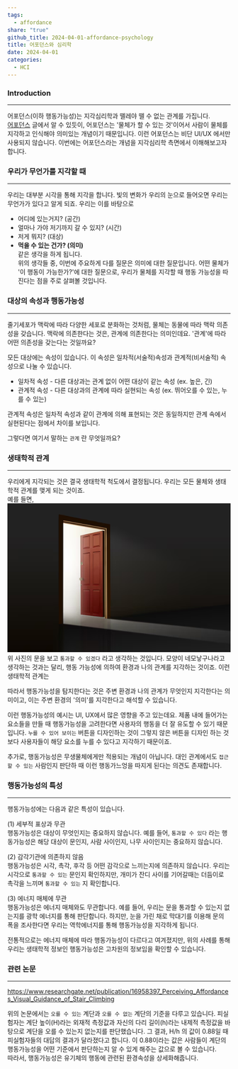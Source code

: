 ```yaml
---  
tags:  
  - affordance  
share: "true"  
github_title: 2024-04-01-affordance-psychology  
title: 어포던스와 심리학  
date: 2024-04-01  
categories:  
  - HCI  
---  
```

### Introduction  
---  
어포던스(이하 행동가능성)는 지각심리학과 뗄레야 뗄 수 없는 관계를 가집니다.   
[어포던스](./2023-11-08-affordance.md) 글에서 알 수 있듯이, 어포던스는 '물체가 할 수 있는 것'이어서 사람이 물체를 지각하고 인식해야 의미있는 개념이기 때문입니다. 이런 어포던스는 비단 UI/UX 에서만 사용되지 않습니다. 이번에는 어포던스라는 개념을 지각심리학 측면에서 이해해보고자 합니다.  
  
### 우리가 무언가를 지각할 때  
---  
  우리는 대부분 시각을 통해 지각을 합니다. 빛의 변화가 우리의 눈으로 들어오면 우리는 무언가가 있다고 알게 되죠. 우리는 이를 바탕으로   
- 어디에 있는거지? (공간)  
- 얼마나 가야 저기까지 갈 수 있지? (시간)  
- 저게 뭐지? (대상)  
- **먹을 수 있는 건가? (의미)**  
같은 생각을 하게 됩니다.   
  위의 생각들 중, 이번에 주요하게 다를 질문은 의미에 대한 질문입니다. 어떤 물체가 '이 행동이 가능한가?'에 대한 질문으로, 우리가 물체를 지각할 때 행동 가능성을 따진다는 점을 주로 살펴볼 것입니다.  
    
### 대상의 속성과 행동가능성  
---  
줄기세포가 맥락에 따라 다양한 세포로 분화하는 것처럼, 물체는 동물에 따라 맥락 의존성을 갖습니다. 맥락에 의존한다는 것은, 관계에 의존한다는 의미인데요. '관계'에 따라 어떤 의존성을 갖는다는 것일까요?  
    
  모든 대상에는 속성이 있습니다. 이 속성은 일차적(서술적)속성과 관계적(비서술적) 속성으로 나눌 수 있습니다.  
  
- 일차적 속성 - 다른 대상과는 관계 없이 어떤 대상이 같는 속성 (ex. 높은, 긴)  
- 관계적 속성 - 다른 대상과의 관계에 따라 실현되는 속성 (ex. 뛰어오를 수 있는, 누를 수 있는)  
  
관계적 속성은 일차적 속성과 같이 관계에 의해 표현되는 것은 동일하지만 관계 속에서 실현된다는 점에서 차이를 보입니다.   
    
그렇다면 여기서 말하는 `관계` 란 무엇일까요?  
  
### 생태학적 관계  
---  
  우리에게 지각되는 것은 결국 생태학적 척도에서 결정됩니다. 우리는 모든 물체와 생태학적 관계를 맺게 되는 것이죠.  
  예를 들면,  
  ![Pasted image 20240331202352.png](/assets/img/posts/Pasted%20image%2020240331202352.png)  
위 사진의 문을 보고 `통과할 수 있겠다` 라고 생각하는 것입니다. 모양이 네모낳구나라고 생각하는 것과는 달리, 행동 가능성에 의하여 환경과 나의 관계를 지각하는 것이죠. 이런 생태학적 관계는   
  
따라서 행동가능성을 탐지한다는 것은 주변 환경과 나의 관계가 무엇인지 지각한다는 의미이고, 이는 주변 환경의 '의미'를 지각한다고 해석할 수 있습니다.  
  
이런 행동가능성의 예시는 UI, UX에서 많은 영향을 주고 있는데요. 제품 내에 들어가는 요소들을 만들 때 행동가능성을 고려한다면 사용자의 행동을 더 잘 유도할 수 있기 때문입니다. `누를 수 있어 보이는` 버튼을 디자인하는 것이 그렇지 않은 버튼을 디자인 하는 것보다 사용자들이 해당 요소를 누를 수 있다고 지각하기 때문이죠.  
  
추가로, 행동가능성은 무생물체에게만 적용되는 개념이 아닙니다. 대인 관계에서도 `접근 할 수 있는` 사람인지 판단하 때 이런 행동가느엉을 따지게 된다는 의견도 존재합니다.  
  
### 행동가능성의 특성  
---  
행동가능성에는 다음과 같은 특성이 있습니다.  
  
(1) 세부적 표상과 무관  
행동가능성은 대상이 무엇인지는 중요하지 않습니다. 예를 들어, `통과할 수 있다` 라는 행동가능성은 해당 대상이 문인지, 사람 사이인지, 나무 사이인지는 중요하지 않습니다.  
  
(2) 감각기관에 의존하지 않음  
행동가능성은 시각, 촉각, 후각 등 어떤 감각으로 느끼는지에 의존하지 않습니다. 우리는 시각으로 `통과할 수 있는` 문인지 확인하지만, 개미가 잔디 사이를 기어갈때는 더듬이로 촉각을 느끼며 `통과할 수 있는` 지 확인합니다.  
  
(3) 에너지 매체에 무관  
행동가능성은 에너지 매체와도 무관합니다. 예를 들어, 우리는 문을 통과할 수 있는지 없는지를 광학 에너지를 통해 판단합니다. 하지만, 눈을 가린 채로 막대기를 이용해 문의 폭을 조사한다면 우리는 역학에너지를 통해 행동가능성을 지각하게 됩니다.  
  
전통적으로는 에너지 매체에 따라 행동가능성이 다르다고 여겨졌지만, 위의 사례를 통해 우리는 생태학적 정보인 행동가능성은 고차원의 정보임을 확인할 수 있습니다.  
  
### 관련 논문  
---  
https://www.researchgate.net/publication/16958397_Perceiving_Affordances_Visual_Guidance_of_Stair_Climbing  
  
위의 논문에서는 `오를 수 있는` 계단과 `오를 수 없는` 계단의 기준을 다루고 있습니다. 피실험자는 계단 높이(H)라는 외재적 측정값과 자신의 다리 길이(h)라는 내제적 측정값을 바탕으로 계단을 오를 수 있는지 없는지를 판단했습니다. 그 결과, H/h 의 값이 0.88일 때 피실험자들의 대답의 결과가 달라졌다고 합니다. 이 0.88이라는 값은 사람들이 계단의 행동가능성을 어떤 기준에서 판단하는지 알 수 있게 해주는 값으로 볼 수 있습니다.  
따라서, 행동가능성은 유기체의 행동에 관련된 환경속성을 상세화해줍니다.   
  

